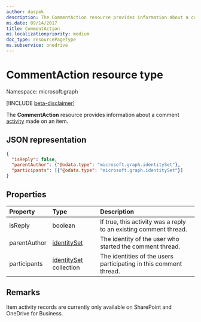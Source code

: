 ```yaml
---
author: daspek
description: The CommentAction resource provides information about a comment activity made on an item.
ms.date: 09/14/2017
title: CommentAction
ms.localizationpriority: medium
doc_type: resourcePageType
ms.subservice: onedrive
---
```


# CommentAction resource type

Namespace: microsoft.graph

[!INCLUDE [beta-disclaimer](../../includes/beta-disclaimer.md)]

The **CommentAction** resource provides information about a comment [activity][] made on an item.

[activity]: itemactivity.md

## JSON representation

<!-- {
  "blockType": "resource",
  "optionalProperties": [ ],
  "@type": "microsoft.graph.commentAction"
}-->

```json
{
  "isReply": false,
  "parentAuthor": {"@odata.type": "microsoft.graph.identitySet"},
  "participants": [{"@odata.type": "microsoft.graph.identitySet"}]
}
```

## Properties

| Property     | Type                       | Description                                                       |
| :----------- | :------------------------- | :---------------------------------------------------------------- |
| isReply      | boolean                    | If true, this activity was a reply to an existing comment thread. |
| parentAuthor | [identitySet][]            | The identity of the user who started the comment thread.          |
| participants | [identitySet][] collection | The identities of the users participating in this comment thread. |

[identitySet]: identityset.md

## Remarks

Item activity records are currently only available on SharePoint and OneDrive for Business.

<!--
{
  "type": "#page.annotation",
  "description": "The CommentAction object provides information about a comment that was made on an item.",
  "keywords": "activities,activity,action,comment",
  "section": "documentation",
  "tocPath": "Resources/CommentAction",
  "suppressions": []
}
-->
